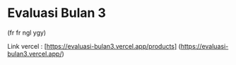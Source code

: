# Evaluasi Bulan 3
(fr fr ngl ygy)

Link vercel : [https://evaluasi-bulan3.vercel.app/products] (https://evaluasi-bulan3.vercel.app/)
